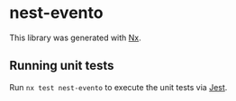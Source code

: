 # nest-evento

This library was generated with [Nx](https://nx.dev).

## Running unit tests

Run `nx test nest-evento` to execute the unit tests via [Jest](https://jestjs.io).
